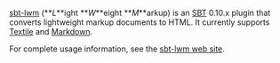 [sbt-lwm][] (**_L_**ight **_W_**eight **_M_**arkup) is an [SBT][] 0.10.x
plugin that converts lightweight markup documents to HTML. It currently
supports [Textile][] and [Markdown][].

For complete usage information, see the [sbt-lwm web site][].

[sbt-lwm web site]: http://software.clapper.org/sbt-lwm/
[sbt-lwm]: http://software.clapper.org/sbt-lwm/
[Markdown]: http://daringfireball.net/projects/markdown/
[Textile]: http://textile.thresholdstate.com/
[SBT]: https://github.com/harrah/xsbt
